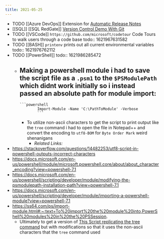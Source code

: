 ```yaml
---
title: 2021-05-25
---
```


- TODO [[Azure DevOps]] Extension for [Automatic Release Notes](https://marketplace.visualstudio.com/items?itemName=richardfennellBM.BM-VSTS-XplatGenerateReleaseNotes&ssr=false#overview)
- [[SQL]] [[SQL RedGate]] [Version Control Demo With Git](https://youtu.be/mNXipSFbV0s)
- TODO [[VSCode]] `https://github.com/microsoft/codetour` Code Tours to walk users through a code base
  todo:: 1621967631582
- TODO [[BASH]] `printenv` prints out all current environmental variables
  todo:: 1621976762112
- TODO [[PowerShell]]
  todo:: 1621986285472
	- Making a powershell module i had to save the script file as a `.psm1` to the `$PSModulePath` which didnt work initially so i instead passed an absolute path for module import:
		-
		  ```powershell
		  		  Import-Module -Name 'C:\PathToModule' -Verbose
		  		  ```
		- To utilize non-ascii characters to get the script to print output like the `tree` command i had to open the file in Notepad++ and convert the encoding to `utf8-BOM` for `Byte Order Mark` weird shenanigans
			- _Related Links:_
- https://stackoverflow.com/questions/14482253/utf8-script-in-powershell-outputs-incorrect-characters
- https://docs.microsoft.com/en-us/powershell/module/microsoft.powershell.core/about/about_character_encoding?view=powershell-7.1
- https://docs.microsoft.com/en-us/powershell/scripting/developer/module/modifying-the-psmodulepath-installation-path?view=powershell-7.1
- https://docs.microsoft.com/en-us/powershell/scripting/developer/module/importing-a-powershell-module?view=powershell-7.1
- https://ss64.com/ps/import-module.html#:~:text=To%20import%20the%20module%20into,PowerShell%20modules%20in%20the%20PSSession.
	- Ultimately to get a version of [This Script replicating the tree command](https://www.powershellgallery.com/packages/Show-Tree/1.0.0/Content/Show-Tree.ps1) but with modifications so that it uses the non-ascii characters that the `tree` command used